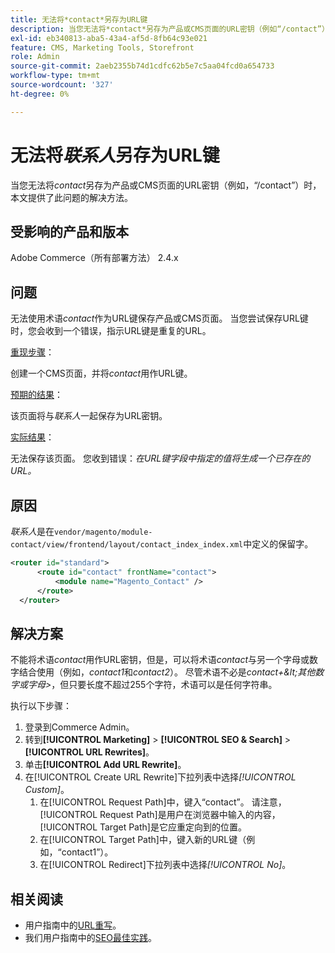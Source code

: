 ```yaml
---
title: 无法将*contact*另存为URL键
description: 当您无法将*contact*另存为产品或CMS页面的URL密钥（例如“/contact”）时，本文提供了此问题的解决方法。 当您尝试保存URL键时，您会收到一个错误，指示URL键是重复的URL。
exl-id: eb340813-aba5-43a4-af5d-8fb64c93e021
feature: CMS, Marketing Tools, Storefront
role: Admin
source-git-commit: 2aeb2355b74d1cdfc62b5e7c5aa04fcd0a654733
workflow-type: tm+mt
source-wordcount: '327'
ht-degree: 0%

---
```


# 无法将&#x200B;*联系人*&#x200B;另存为URL键

当您无法将&#x200B;*contact*&#x200B;另存为产品或CMS页面的URL密钥（例如，“/contact”）时，本文提供了此问题的解决方法。

## 受影响的产品和版本

Adobe Commerce（所有部署方法） 2.4.x

## 问题

无法使用术语&#x200B;*contact*&#x200B;作为URL键保存产品或CMS页面。 当您尝试保存URL键时，您会收到一个错误，指示URL键是重复的URL。

<u>重现步骤</u>：

创建一个CMS页面，并将&#x200B;*contact*&#x200B;用作URL键。

<u>预期的结果</u>：

该页面将与&#x200B;*联系人*&#x200B;一起保存为URL密钥。

<u>实际结果</u>：

无法保存该页面。 您收到错误：*在URL键字段中指定的值将生成一个已存在的URL。*

## 原因

*联系人*&#x200B;是在`vendor/magento/module-contact/view/frontend/layout/contact_index_index.xml`中定义的保留字。

```xml
<router id="standard">
      <route id="contact" frontName="contact">
          <module name="Magento_Contact" />
      </route>
  </router>
```

## 解决方案

不能将术语&#x200B;*contact*&#x200B;用作URL密钥，但是，可以将术语&#x200B;*contact*&#x200B;与另一个字母或数字结合使用（例如，*contact1*&#x200B;和&#x200B;*contact2*）。 尽管术语不必是&#x200B;*contact+\&lt;其他数字或字母\>*，但只要长度不超过255个字符，术语可以是任何字符串。

执行以下步骤：

1. 登录到Commerce Admin。
1. 转到&#x200B;**[!UICONTROL Marketing]** > **[!UICONTROL SEO & Search]** > **[!UICONTROL URL Rewrites]**。
1. 单击&#x200B;**[!UICONTROL Add URL Rewrite]**。
1. 在[!UICONTROL Create URL Rewrite]下拉列表中选择&#x200B;*[!UICONTROL Custom]*。
   1. 在[!UICONTROL Request Path]中，键入“contact”。 请注意，[!UICONTROL Request Path]是用户在浏览器中输入的内容，[!UICONTROL Target Path]是它应重定向到的位置。
   1. 在[!UICONTROL Target Path]中，键入新的URL键（例如，“contact1”）。
   1. 在[!UICONTROL Redirect]下拉列表中选择&#x200B;*[!UICONTROL No]*。

## 相关阅读

* 用户指南中的[URL重写](https://experienceleague.adobe.com/en/docs/commerce-admin/marketing/seo/url-rewrites/url-rewrite)。
* 我们用户指南中的[SEO最佳实践](https://experienceleague.adobe.com/en/docs/commerce-admin/marketing/seo/seo-overview)。
